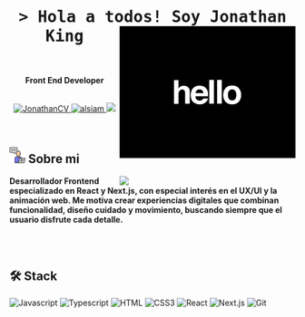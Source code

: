 <h1 align="center">
    <samp>&gt; Hola a todos! Soy <b>Jonathan King</b>
    <img align="right" width="310px" src="imagenCV1.gif" alt="saludo"/>
    <br/>
    <br/>
    </samp>  
</h1>  
  <div align="center">
     <b align="center">Front End Developer</b>
    <br>
    <br>
      <p align="center">
        <a href="https://github.com/JonathanKingDev/Curriculum-Jonathan" target="blank">
        <img src="https://img.shields.io/badge/CV-DC143C?style=for-the-badge&logo=medium&logoColor=white" alt="JonathanCV" />
        </a>
        <a href="https://www.linkedin.com/in/jonathan-king-6a23861a3" target="_blank">
        <img src="https://img.shields.io/badge/LinkedIn-0077B5?style=for-the-badge&logo=linkedin&logoColor=white" alt="alsiam"/>
        </a>
        <a href="mailto:jonathanking.dev@gmail.com" target="blank">
        <img src="https://img.shields.io/badge/Email-000?style=for-the-badge&logo=gmail&logoColor=white&color=green" />
        </a>
    </p>
  </div>

<br/>

## <img width="28px" src="aboutme.png" /> Sobre mi

<p>

<img align="right" width="310px" src="imagenCV2.gif"/>

<b>Desarrollador Frontend especializado en React y Next.js, con especial interés en el UX/UI y la animación web. Me motiva crear experiencias digitales que combinan funcionalidad, diseño cuidado y movimiento, buscando siempre que el usuario disfrute cada detalle.</b>

</p>

<br>
<br>

## 🛠 Stack

![Javascript](https://img.shields.io/badge/Javascript-yellow?style=for-the-badge&logo=javascript&logoColor=white&)
![Typescript](https://img.shields.io/badge/Typescript-007acc?style=for-the-badge&logo=typescript&logoColor=white)
![HTML](https://img.shields.io/badge/HTML5-E34F26?style=for-the-badge&logo=html5&logoColor=white)
![CSS3](https://img.shields.io/badge/CSS3-1572B6?style=for-the-badge&logo=css3&logoColor=white)
![React](https://img.shields.io/badge/-React-33BEFF?style=for-the-badge&logo=react&logoColor=white)
![Next.js](https://img.shields.io/badge/Next.js-000000?style=for-the-badge&logo=next.js&logoColor=white)
![Git](https://img.shields.io/badge/Git-F05032?style=for-the-badge&logo=git&logoColor=white)

